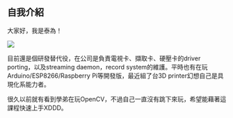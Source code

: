 ## 自我介紹
大家好，我是泰為！

![](https://scontent-sjc2-1.xx.fbcdn.net/hphotos-xfa1/t31.0-8/1978494_10203140858219496_92210031_o.jpg)

目前還是個研發替代役，在公司是負責電視卡、擷取卡、硬壓卡的driver porting，以及streaming daemon，record system的維護。平時也有在玩Arduino/ESP8266/Raspberry Pi等開發版，最近組了台3D printer幻想自己是具現化系能力者。

很久以前就有看到學弟在玩OpenCV，不過自己一直沒有跳下來玩，希望能藉著這課程快速上手XDDD。
